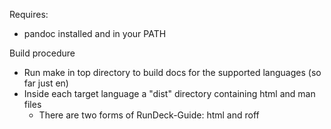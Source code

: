 Requires:
* pandoc installed and in your PATH

Build procedure
* Run make in top directory to build docs for the supported languages
  (so far just en)
* Inside each target language a "dist" directory containing html and
  man files 
  * There are two forms of RunDeck-Guide: html and roff
